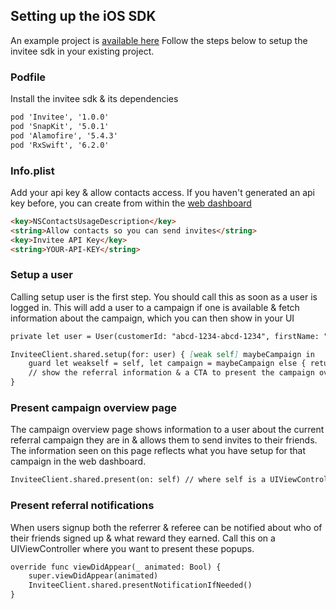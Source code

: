 ## Setting up the iOS SDK

An example project is [available here](https://github.com/luke-at-invitee/invitee-sample-ios)
Follow the steps below to setup the invitee sdk in your existing project.


### Podfile

Install the invitee sdk & its dependencies

```markdown
pod 'Invitee', '1.0.0'
pod 'SnapKit', '5.0.1'
pod 'Alamofire', '5.4.3'
pod 'RxSwift', '6.2.0'
```

### Info.plist

Add your api key & allow contacts access.
If you haven't generated an api key before, you can create from within the [web dashboard](https://app.invitee.co/account/api-keys)

```markdown
<key>NSContactsUsageDescription</key>
<string>Allow contacts so you can send invites</string>
<key>Invitee API Key</key>
<string>YOUR-API-KEY</string>
```

### Setup a user

Calling setup user is the first step. You should call this as soon as a user is logged in. This will add a user to a campaign if one is available & fetch information about the campaign, which you can then show in your UI

```markdown
private let user = User(customerId: "abcd-1234-abcd-1234", firstName: "John", lastName: "Appleseed", phoneNumber: "0412345678")

InviteeClient.shared.setup(for: user) { [weak self] maybeCampaign in
    guard let weakself = self, let campaign = maybeCampaign else { return }
    // show the referral information & a CTA to present the campaign overview page
}
```

### Present campaign overview page

The campaign overview page shows information to a user about the current referral campaign they are in & allows them to send invites to their friends.
The information seen on this page reflects what you have setup for that campaign in the web dashboard.

```markdown
InviteeClient.shared.present(on: self) // where self is a UIViewController
```

### Present referral notifications

When users signup both the referrer & referee can be notified about who of their friends signed up & what reward they earned.
Call this on a UIViewController where you want to present these popups.

```markdown
override func viewDidAppear(_ animated: Bool) {
    super.viewDidAppear(animated)
    InviteeClient.shared.presentNotificationIfNeeded()
}
```
